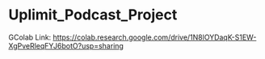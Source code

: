 # Uplimit_Podcast_Project
GColab Link: https://colab.research.google.com/drive/1N8lOYDaqK-S1EW-XgPveRleqFYJ6botO?usp=sharing
